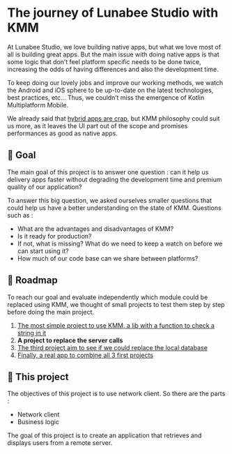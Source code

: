 # The journey of Lunabee Studio with KMM

At Lunabee Studio, we love building native apps, but what we love most of all is building great apps. But the main issue with doing native apps is that some logic that don’t feel platform specific needs to be done twice, increasing the odds of having differences and also the development time.

To keep doing our lovely jobs and improve our working methods, we watch the Android and iOS sphere to be up-to-date on the latest technologies, best practices, etc… Thus, we couldn’t miss the emergence of Kotlin Multiplatform Mobile.

We already said that [hybrid apps are crap](https://medium.com/lunabee-studio/why-hybrid-apps-are-crap-6f827a42f549), but KMM philosophy could suit us more, as it leaves the UI part out of the scope and promises performances as good as native apps.

## 🥅 Goal

The main goal of this project is to answer one question : can it help us delivery apps faster without degrading the development time and premium quality of our application?

To answer this big question, we asked ourselves smaller questions that could help us have a better understanding on the state of KMM. Questions such as :

-   What are the advantages and disadvantages of KMM?
-   Is it ready for production?
-   If not, what is missing? What do we need to keep a watch on before we can start using it?
-   How much of our code base can we share between platforms?

## 🧭 Roadmap

To reach our goal and evaluate independently which module could be replaced using KMM, we thought of small projects to test them step by step before doing the main project.

1. [The most simple project to use KMM, a lib with a function to check a string in it](https://github.com/LunabeeStudio/KMP-Experimentation/tree/logic/kmm)
2. **A project to replace the server calls**
3. [The third project aim to see if we could replace the local database](https://github.com/LunabeeStudio/KMP-Experimentation/tree/local/kmm)
4. [Finally, a real app to combine all 3 first projects](https://github.com/LunabeeStudio/KMP-Experimentation/tree/complete_app/kmm)

## 📱 This project

The objectives of this project is to use network client. So there are the parts :
- Network client
- Business logic

The goal of this project is to create an application that retrieves and displays users from a remote server.
